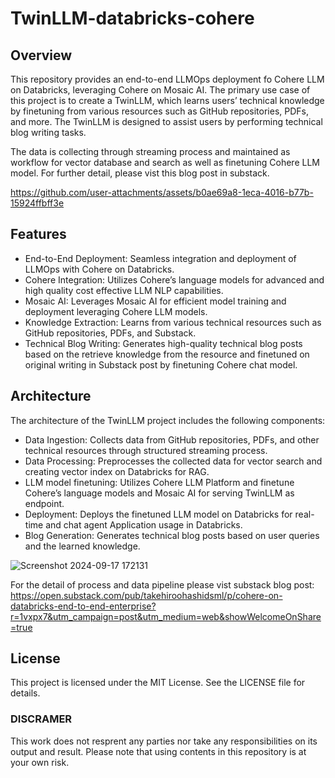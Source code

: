 # TwinLLM-databricks-cohere
## Overview
This repository provides an end-to-end LLMOps deployment fo Cohere LLM on Databricks, leveraging Cohere on Mosaic AI. The primary use case of this project is to create a TwinLLM, which learns users’ technical knowledge by finetuning from various resources such as GitHub repositories, PDFs, and more. The TwinLLM is designed to assist users by performing technical blog writing tasks.

The data is collecting through streaming process and maintained as workflow for vector database and search as well as finetuning Cohere LLM model.
For further detail, please vist this blog post in substack.


https://github.com/user-attachments/assets/b0ae69a8-1eca-4016-b77b-15924ffbff3e


## Features
* End-to-End Deployment: Seamless integration and deployment of LLMOps with Cohere on Databricks.
* Cohere Integration: Utilizes Cohere’s language models for advanced and high quality cost effective LLM NLP capabilities.
* Mosaic AI: Leverages Mosaic AI for efficient model training and deployment leveraging Cohere LLM models.
* Knowledge Extraction: Learns from various technical resources such as GitHub repositories, PDFs, and Substack.
* Technical Blog Writing: Generates high-quality technical blog posts based on the retrieve knowledge from the resource and finetuned on original writing in Substack post by finetuning Cohere chat model.

## Architecture
The architecture of the TwinLLM project includes the following components:

* Data Ingestion: Collects data from GitHub repositories, PDFs, and other technical resources through structured streaming process.
* Data Processing: Preprocesses the collected data for vector search and creating vector index on Databricks for RAG.
* LLM model finetuning: Utilizes Cohere LLM Platform and finetune Cohere’s language models and Mosaic AI for serving TwinLLM as endpoint.
* Deployment: Deploys the finetuned LLM model on Databricks for real-time and chat agent Application usage in Databricks.
* Blog Generation: Generates technical blog posts based on user queries and the learned knowledge.
  
![Screenshot 2024-09-17 172131](https://github.com/user-attachments/assets/365fc0c3-23e2-42ce-9734-568507261175)

For the detail of process and data pipeline please vist substack blog post: https://open.substack.com/pub/takehiroohashidsml/p/cohere-on-databricks-end-to-end-enterprise?r=1vxpx7&utm_campaign=post&utm_medium=web&showWelcomeOnShare=true

## License
This project is licensed under the MIT License. See the LICENSE file for details.

### DISCRAMER
This work does not resprent any parties nor take any responsibilities on its output and result. Please note that using contents in this repository is at your own risk.
